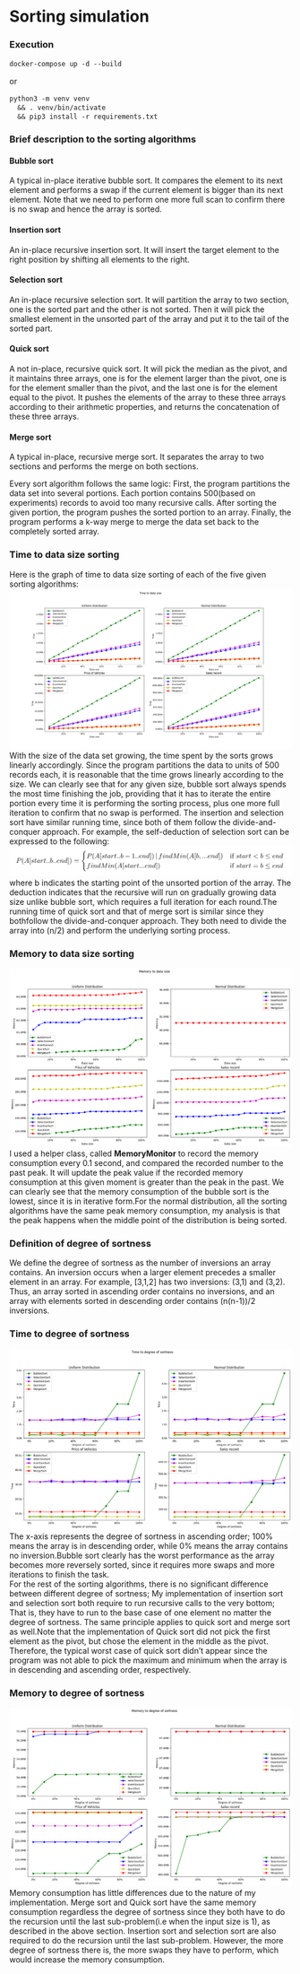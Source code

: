 # Sorting simulation
### Execution
```dockerfile
docker-compose up -d --build
```
or
```shell
python3 -m venv venv
  && . venv/bin/activate
  && pip3 install -r requirements.txt
```

### Brief description to the sorting algorithms
#### Bubble sort
A typical in-place iterative bubble sort.
It compares the element to its next element
and performs a swap if the current element is bigger than its next element. Note that we need to perform one more full scan to confirm there is no swap and hence the array is sorted.
#### Insertion sort
An in-place recursive insertion sort. It will insert the target element to the right position by shifting all elements to the right.
#### Selection sort
An in-place recursive selection sort. It will partition the array to two section, one is the sorted part and the other is not sorted. Then it will pick the smallest element in the unsorted part of the array and put it to the tail of the sorted part.
#### Quick sort
A not in-place, recursive quick sort. It will pick the median as the pivot, and it maintains three arrays, one is for the element larger than the pivot, one is for the element smaller than the pivot, and the last one is for the element equal to the pivot. It pushes the elements of the array to these three arrays according to their arithmetic properties, and returns the concatenation of these three arrays.
#### Merge sort
A typical in-place, recursive merge sort.
It separates the array to two sections and performs the merge on both sections.

Every sort algorithm follows the same logic: First, the program partitions the data set into several portions. Each portion contains 500(based on experiments) records to avoid too many recursive calls. After sorting the given portion, the program pushes the sorted portion to an array. Finally, the program performs a k-way merge to merge the data set back to the completely sorted array.
### Time to data size sorting
Here is the graph of time to data size sorting of each of the five given sorting algorithms:
![Time to data size sorting](pictures/t_to_ds.png)
With the size of the data set growing, the time spent by the sorts grows linearly accordingly. Since the program partitions the data to units of 500 records each, it is reasonable that the time grows linearly according to the size. We can clearly see that for any given size, bubble sort always spends the most time finishing the job, providing that it has to iterate the entire portion every time it is performing the sorting process, plus one more full iteration to confirm that no swap is performed. The insertion and selection sort have similar running time, since both of them follow the divide-and-conquer approach.
For example, the self-deduction of selection sort can be expressed to the following:
![Recurrence expression of selection sort](pictures/self_deduction_selection_sort.png)
where b indicates the starting point of the unsorted portion of the array.
The deduction indicates that the recursive will run on gradually growing data size unlike bubble sort, which requires a full iteration for each round.The running time of quick sort and that of merge sort is similar since they bothfollow  the  divide-and-conquer  approach. They both need to divide the array into (n/2) and perform the underlying sorting process.

### Memory to data size sorting
![Time to data size sorting](pictures/m_to_ds.png)
I used a helper class, called **MemoryMonitor** to record the memory consumption every 0.1 second, and compared the recorded number to the past peak.  It will update the peak value if the recorded memory consumption at this given moment is greater than the peak in the past.
We can clearly see that the memory consumption of the bubble sort is the lowest, since it is in iterative form.For the normal distribution, all the sorting algorithms have the same peak memory consumption,  my analysis is that the peak happens when the middle point of the distribution is being sorted.
### Definition of degree of sortness
We define the degree of sortness as the number of inversions an array contains. An inversion occurs when a larger element precedes a smaller element in an array.  For example,  [3,1,2] has two inversions:  (3,1) and (3,2). Thus, an array sorted in ascending order contains no inversions, and an array with elements sorted in descending order contains (n(n-1))/2 inversions.
### Time to degree of sortness
![Time to data size sorting](pictures/t_to_dos.png)
The x-axis represents the degree of sortness in ascending order; 100% means the array is in descending order, while 0% means the array contains no inversion.Bubble sort clearly has the worst performance as the array becomes more reversely  sorted,  since  it  requires  more  swaps  and  more  iterations  to  finish the task.<br />
For the rest of the sorting algorithms, there is no significant difference between different degree of sortness;
My implementation of insertion sort and selection sort both require to run recursive calls to the very bottom; That is, they have to run to the base case of one element no matter the degree of sortness.  The same principle applies to quick sort and merge sort as well.Note that the implementation of Quick sort did not pick the first element as the pivot, but chose the element in the middle as the pivot.  Therefore, the typical worst case of quick sort didn’t appear since the program was not able to pick the maximum and minimum when the array is in descending and ascending order, respectively.
### Memory to degree of sortness
![Time to data size sorting](pictures/m_to_dos.png)
Memory consumption has little differences due to the nature of my implementation.  Merge sort and Quick sort have the same memory consumption regardless the degree of sortness since they both have to do the recursion until the last sub-problem(i.e  when  the  input  size  is  1),  as  described  in  the  above  section. Insertion sort and selection sort are also required to do the recursion until the last sub-problem.  However, the more degree of sortness there is, the more swaps they have to perform, which would increase the memory consumption.